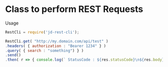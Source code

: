 # Class to perform REST Requests

Usage
```javascript
RestCli = require('jd-rest-cli');

RestCli.get( "http://my.domain.com/api/test" )
.headers( { authorization : "Bearer 1234" } )
.query( { search : "something") } )
.send()
.then( r => { console.log(` StatusCode : ${res.statusCode}\n${res.body}\n${JSON.stringify(res.headers)}`); })
```